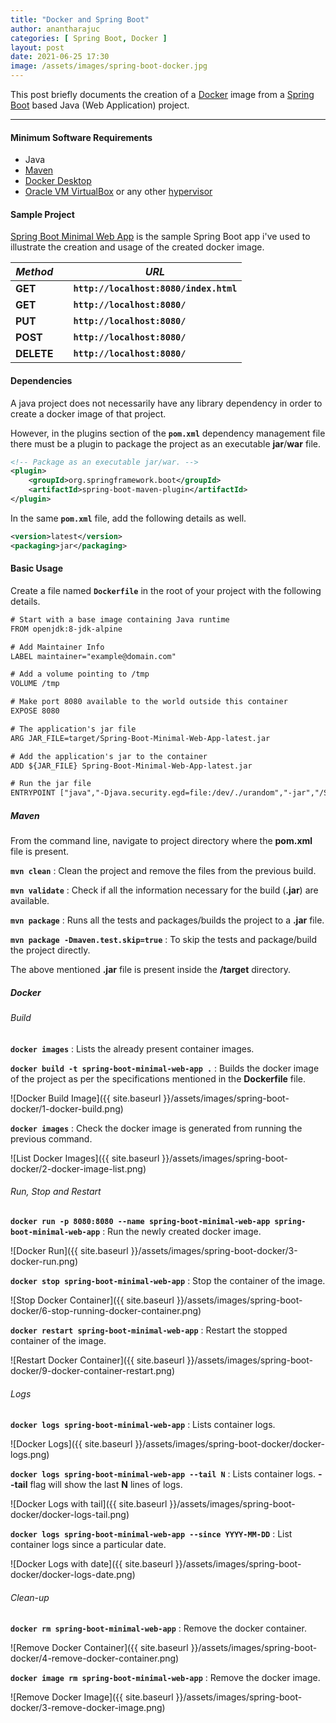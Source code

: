 ```yaml
---
title: "Docker and Spring Boot"
author: anantharajuc
categories: [ Spring Boot, Docker ]
layout: post
date: 2021-06-25 17:30
image: /assets/images/spring-boot-docker.jpg
---
```


This post briefly documents the creation of a [Docker](https://www.docker.com/) image from a [Spring Boot](https://spring.io/projects/spring-boot) based Java (Web Application) project.

---

#### Minimum Software Requirements

- Java
- [Maven](https://maven.apache.org/)
- [Docker Desktop](https://www.docker.com/products/docker-desktop)
- [Oracle VM VirtualBox](https://www.virtualbox.org/) or any other [hypervisor](https://en.wikipedia.org/wiki/Hypervisor)

#### Sample Project

[Spring Boot Minimal Web App](https://github.com/AnanthaRajuC/Spring-Boot-Minimal-Web-App) is the sample Spring Boot app i've used to illustrate the creation and usage of the created docker image.

| *Method*   |    |  *URL*                                 |
|------------|----|----------------------------------------|
| **GET**    |    | **`http://localhost:8080/index.html`** |
| **GET**    |    | **`http://localhost:8080/`**           |
| **PUT**    |    | **`http://localhost:8080/`**           | 
| **POST**   |    | **`http://localhost:8080/`**           | 
| **DELETE** |    | **`http://localhost:8080/`**           |

#### Dependencies

A java project does not necessarily have any library dependency in order to create a docker image of that project.

However, in the plugins section of the **`pom.xml`** dependency management file there must be a plugin to package the project as an executable **jar**/**war** file.

~~~xml
<!-- Package as an executable jar/war. -->
<plugin>
	<groupId>org.springframework.boot</groupId>
	<artifactId>spring-boot-maven-plugin</artifactId>
</plugin>
~~~

In the same **`pom.xml`** file, add the following details as well.

~~~xml
<version>latest</version>
<packaging>jar</packaging>
~~~

#### Basic Usage

Create a file named **`Dockerfile`** in the root of your project with the following details.

~~~txt
# Start with a base image containing Java runtime
FROM openjdk:8-jdk-alpine

# Add Maintainer Info
LABEL maintainer="example@domain.com"

# Add a volume pointing to /tmp
VOLUME /tmp

# Make port 8080 available to the world outside this container
EXPOSE 8080

# The application's jar file
ARG JAR_FILE=target/Spring-Boot-Minimal-Web-App-latest.jar

# Add the application's jar to the container
ADD ${JAR_FILE} Spring-Boot-Minimal-Web-App-latest.jar

# Run the jar file 
ENTRYPOINT ["java","-Djava.security.egd=file:/dev/./urandom","-jar","/Spring-Boot-Minimal-Web-App-latest.jar"]
~~~

##### Maven

From the command line, navigate to project directory where the **pom.xml** file is present.

**`mvn clean`** : Clean the project and remove the files from the previous build. 

**`mvn validate`** : Check if all the information necessary for the build (**.jar**) are available.

**`mvn package`** : Runs all the tests and packages/builds the project to a **.jar** file. 

**`mvn package -Dmaven.test.skip=true`** : To skip the tests and package/build the project directly.

The above mentioned **.jar** file is present inside the **/target** directory.

##### Docker

###### Build 

**`docker images`** : Lists the already present container images.

**`docker build -t spring-boot-minimal-web-app .`** : Builds the docker image of the project as per the specifications mentioned in the **Dockerfile** file.

![Docker Build Image]({{ site.baseurl }}/assets/images/spring-boot-docker/1-docker-build.png)  

**`docker images`** : Check the docker image is generated from running the previous command.

![List Docker Images]({{ site.baseurl }}/assets/images/spring-boot-docker/2-docker-image-list.png)  

###### Run, Stop and Restart

**`docker run -p 8080:8080 --name spring-boot-minimal-web-app spring-boot-minimal-web-app`** : Run the newly created docker image.

![Docker Run]({{ site.baseurl }}/assets/images/spring-boot-docker/3-docker-run.png)  

**`docker stop spring-boot-minimal-web-app`** : Stop the container of the image.

![Stop Docker Container]({{ site.baseurl }}/assets/images/spring-boot-docker/6-stop-running-docker-container.png)  

**`docker restart spring-boot-minimal-web-app`** : Restart the stopped container of the image.

![Restart Docker Container]({{ site.baseurl }}/assets/images/spring-boot-docker/9-docker-container-restart.png)  

###### Logs

**`docker logs spring-boot-minimal-web-app`** : Lists container logs.

![Docker Logs]({{ site.baseurl }}/assets/images/spring-boot-docker/docker-logs.png)  

**`docker logs spring-boot-minimal-web-app --tail N`** : Lists container logs. **--tail** flag will show the last **N** lines of logs.

![Docker Logs with tail]({{ site.baseurl }}/assets/images/spring-boot-docker/docker-logs-tail.png)  

**`docker logs spring-boot-minimal-web-app --since YYYY-MM-DD`** : List container logs since a particular date.

![Docker Logs with date]({{ site.baseurl }}/assets/images/spring-boot-docker/docker-logs-date.png) 

###### Clean-up

**`docker rm spring-boot-minimal-web-app`** : Remove the docker container.

![Remove Docker Container]({{ site.baseurl }}/assets/images/spring-boot-docker/4-remove-docker-container.png)  

**`docker image rm spring-boot-minimal-web-app`** : Remove the docker image.

![Remove Docker Image]({{ site.baseurl }}/assets/images/spring-boot-docker/3-remove-docker-image.png)  




